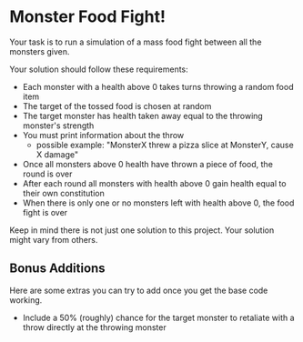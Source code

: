 # Monster Food Fight!

Your task is to run a simulation of a mass food fight between all the monsters given.

Your solution should follow these requirements:
* Each monster with a health above 0 takes turns throwing a random food item
* The target of the tossed food is chosen at random
* The target monster has health taken away equal to the throwing monster's strength
* You must print information about the throw 
  * possible example: "MonsterX threw a pizza slice at MonsterY, cause X damage"
* Once all monsters above 0 health have thrown a piece of food, the round is over
* After each round all monsters with health above 0 gain health equal to their own constitution
* When there is only one or no monsters left with health above 0, the food fight is over

Keep in mind there is not just one solution to this project. Your solution might vary from others.

## Bonus Additions

Here are some extras you can try to add once you get the base code working.

* Include a 50% (roughly) chance for the target monster to retaliate with a throw directly at the throwing monster